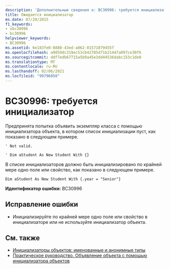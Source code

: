 ```yaml
---
description: 'Дополнительные сведения о: BC30996: требуется инициализатор'
title: Ожидается инициализатор
ms.date: 07/20/2015
f1_keywords:
- vbc30996
- bc30996
helpviewer_keywords:
- BC30996
ms.assetid: 6e183fe0-8888-43ed-a062-01571079455f
ms.openlocfilehash: a9859dc319ec53cb42785d71b21447a097ce30f6
ms.sourcegitcommit: ddf7edb67715a5b9a45e3dd44536dabc153c1de0
ms.translationtype: MT
ms.contentlocale: ru-RU
ms.lasthandoff: 02/06/2021
ms.locfileid: "99796058"
---
```

# <a name="bc30996-initializer-expected"></a>BC30996: требуется инициализатор

Предпринята попытка объявить экземпляр класса с помощью инициализатора объекта, в котором список инициализации пуст, как показано в следующем примере.

 `' Not valid.`

 `' Dim aStudent As New Student With {}`

 В списке инициализаторов должно быть инициализировано по крайней мере одно поле или свойство, как показано в следующем примере.

 `Dim aStudent As New Student With {.year = "Senior"}`

 **Идентификатор ошибки:** BC30996

## <a name="to-correct-this-error"></a>Исправление ошибки

- Инициализируйте по крайней мере одно поле или свойство в инициализаторе или не используйте инициализатор объекта.

## <a name="see-also"></a>См. также

- [Инициализаторы объектов: именованные и анонимные типы](../../programming-guide/language-features/objects-and-classes/object-initializers-named-and-anonymous-types.md)
- [Практическое руководство. Объявление объекта с помощью инициализатора объектов](../../programming-guide/language-features/objects-and-classes/how-to-declare-an-object-by-using-an-object-initializer.md)
